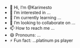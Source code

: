 - 👋 Hi, I’m @Karimesto
- 👀 I’m interested in ...
- 🌱 I’m currently learning ...
- 💞️ I’m looking to collaborate on ...
- 📫 How to reach me ...
- 😄 Pronouns: ...
- ⚡ Fun fact: ...platinum ps player

<!---
Karimesto/Karimesto is a ✨ special ✨ repository because its `README.md` (this file) appears on your GitHub profile.
You can click the Preview link to take a look at your changes.
--->

